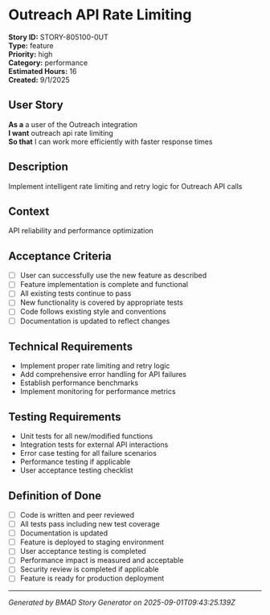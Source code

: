 # Outreach API Rate Limiting

**Story ID:** STORY-805100-0UT  
**Type:** feature  
**Priority:** high  
**Category:** performance  
**Estimated Hours:** 16  
**Created:** 9/1/2025

## User Story

**As a** a user of the Outreach integration  
**I want** outreach api rate limiting  
**So that** I can work more efficiently with faster response times

## Description

Implement intelligent rate limiting and retry logic for Outreach API calls

## Context

API reliability and performance optimization

## Acceptance Criteria

- [ ] User can successfully use the new feature as described
- [ ] Feature implementation is complete and functional
- [ ] All existing tests continue to pass
- [ ] New functionality is covered by appropriate tests
- [ ] Code follows existing style and conventions
- [ ] Documentation is updated to reflect changes

## Technical Requirements

- Implement proper rate limiting and retry logic
- Add comprehensive error handling for API failures
- Establish performance benchmarks
- Implement monitoring for performance metrics

## Testing Requirements

- Unit tests for all new/modified functions
- Integration tests for external API interactions
- Error case testing for all failure scenarios
- Performance testing if applicable
- User acceptance testing checklist

## Definition of Done

- [ ] Code is written and peer reviewed
- [ ] All tests pass including new test coverage
- [ ] Documentation is updated
- [ ] Feature is deployed to staging environment
- [ ] User acceptance testing is completed
- [ ] Performance impact is measured and acceptable
- [ ] Security review is completed if applicable
- [ ] Feature is ready for production deployment

---

*Generated by BMAD Story Generator on 2025-09-01T09:43:25.139Z*
